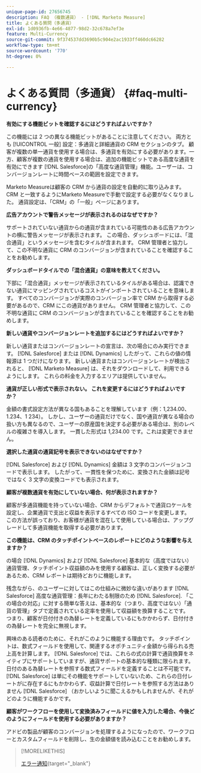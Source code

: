 ```yaml
---
unique-page-id: 27656745
description: FAQ （複数通貨） - [!DNL Marketo Measure]
title: よくある質問（多通貨）
exl-id: 1d0936fb-4e66-4877-98d2-32c678a7ef3e
feature: Multi-Currency
source-git-commit: 9f374537dd3690b5c904e2ac1933ff460dc66282
workflow-type: tm+mt
source-wordcount: '770'
ht-degree: 0%

---
```


# よくある質問（多通貨） {#faq-multi-currency}

**有効にする機能ビットを確認するにはどうすればよいですか？**

この機能には 2 つの異なる機能ビットがあることに注意してください。 両方とも [!UICONTROL 一般] 設定：多通貨と詳細通貨の CRM セクションのタブ。 顧客が複数の単一通貨を使用する場合は、多通貨を有効にする必要があります。一方、顧客が複数の通貨を使用する場合は、追加の機能ビットである高度な通貨を有効にできます [!DNL Salesforce]の「高度な通貨管理」機能。ユーザーは、コンバージョンレートに時間ベースの範囲を設定できます。

Marketo Measureは顧客の CRM から通貨の設定を自動的に取り込みます。 CRM と一致するようにMarketo Measureで手動で設定する必要がなくなりました。 通貨設定は、「CRM」の「一般」ページにあります。

**広告アカウントで警告メッセージが表示されるのはなぜですか？**

サポートされていない通貨からの通貨が含まれている可能性のある広告アカウントの横に警告メッセージが表示されます。 この場合、ダッシュボードには、「混合通貨」というメッセージを含むタイルが含まれます。 CRM 管理者と協力して、この不明な通貨に CRM のコンバージョンが含まれていることを確認することをお勧めします。

**ダッシュボードタイルでの「混合通貨」の意味を教えてください。**

下部に「混合通貨」メッセージが表示されているタイルがある場合は、認識できない通貨にマッピングされているコストがインポートされていることを意味します。 すべてのコンバージョンが実際のコンバージョン率で CRM から取得する必要があるので、CRM にこの通貨がありません。 CRM 管理者と協力して、この不明な通貨に CRM のコンバージョンが含まれていることを確認することをお勧めします。

**新しい通貨やコンバージョンレートを追加するにはどうすればよいですか？**

新しい通貨またはコンバージョンレートの宣言は、次の場合にのみ実行できます。 [!DNL Salesforce] または [!DNL Dynamics] したがって、これらの値の情報源は 1 つだけになります。 新しい通貨またはコンバージョンレートが検出されると、 [!DNL Marketo Measure] は、それをダウンロードして、利用できるようにします。 これらの料金を入力するエリアは提供していません。

**通貨が正しい形式で表示されない。 これを変更するにはどうすればよいですか？**

金額の書式設定方法が異なる国もあることを理解しています（例：1,234.00、1.234、1 234）。 しかし、ユーザーの通貨だけでなく、国や通貨が異なる場合の扱い方も異なるので、ユーザーの原産国を決定する必要がある場合は、別のレベルの複雑さを導入します。 一貫した形式は 1,234.00 です。これは変更できません。

**選択した通貨の通貨記号を表示できないのはなぜですか？**

[!DNL Salesforce] および [!DNL Dynamics] 金額は 3 文字のコンバージョンコードで表示します。 したがって、一貫性を保つために、変換された金額は記号ではなく 3 文字の変換コードでも表示されます。

**顧客が複数通貨を有効にしていない場合、何が表示されますか？**

顧客が多通貨機能を持っていない場合、CRM からデフォルトで通貨ロケールを設定し、企業通貨で支出と収益を表示するすべての ISO コードを変更します。 この方法が誤っており、お客様が通貨を混在して使用している場合は、アップグレードして多通貨機能を取得する必要があります。

**この機能は、CRM のタッチポイントベースのレポートにどのような影響を与えますか？**

の場合 [!DNL Dynamics] および [!DNL Salesforce] 基本的な（高度ではない）通貨管理、タッチポイント収益額のみを使用する顧客は、正しく変換する必要があるため、CRM レポートは期待どおりに機能します。

残念ながら、のユーザーに対してはこの仕組みに微妙な違いがあります [!DNL Salesforce] 高度な通貨管理：長年にわたる制限のため [!DNL Salesforce]. 「この場合の対応」に対する簡単な答えは、基本的な（つまり、高度ではない）「通貨の管理」タブで定義されている定率を使用して収益額を換算することです。 つまり、顧客が日付付きの為替レートを定義しているにもかかわらず、日付付きの為替レートを完全に無視します。

興味のある読者のために、それがこのように機能する理由です。 タッチポイントは、数式フィールドを使用して、関連するオポチュニティ金額から得られる売上高を計算します。 [!DNL Salesforce] では、これらの式の計算で通貨換算をネイティブにサポートしていますが、通貨サポートの基本的な種類に限られます。 日付のある為替レートを参照する数式フィールドを定義することは不可能です。 [!DNL Salesforce] は単にその機能をサポートしていないため、これらの日付レートがに存在するにもかかわらず、収益計算で日付レートを参照する方法はありません [!DNL Salesforce] （おかしいように聞こえるかもしれませんが、それがどのように機能するかです。

**顧客がワークフローを使用して変換済みフィールドに値を入力した場合、今後どのようにフィールドを使用する必要がありますか？**

アドビの製品が顧客のコンバージョンを処理するようになったので、ワークフローとカスタムフィールドを削除し、生の金額値を読み込むことをお勧めします。

>[!MORELIKETHIS]
>
>[エラー通知](/help/configuration-and-setup/getting-started-with-marketo-measure/error-notifications.md){target="_blank"}
